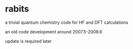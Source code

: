 rabits
======

a trivial quantum chemistry code for HF and DFT calculations


an old code development around 2007.5-2008.6

update is required later
